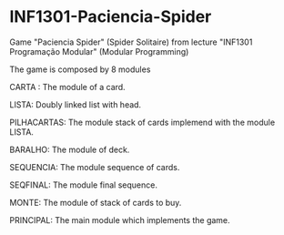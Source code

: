 # INF1301-Paciencia-Spider
Game "Paciencia Spider" (Spider Solitaire) from lecture "INF1301 Programação Modular" (Modular Programming)

The game is composed by 8 modules

CARTA : The module of a card.

LISTA: Doubly linked list with head.

PILHACARTAS: The module stack of cards implemend with the module LISTA.

BARALHO: The module of deck.

SEQUENCIA: The module sequence of cards.

SEQFINAL: The module final sequence.

MONTE: The module of stack of cards to buy.

PRINCIPAL: The main module which implements the game.
